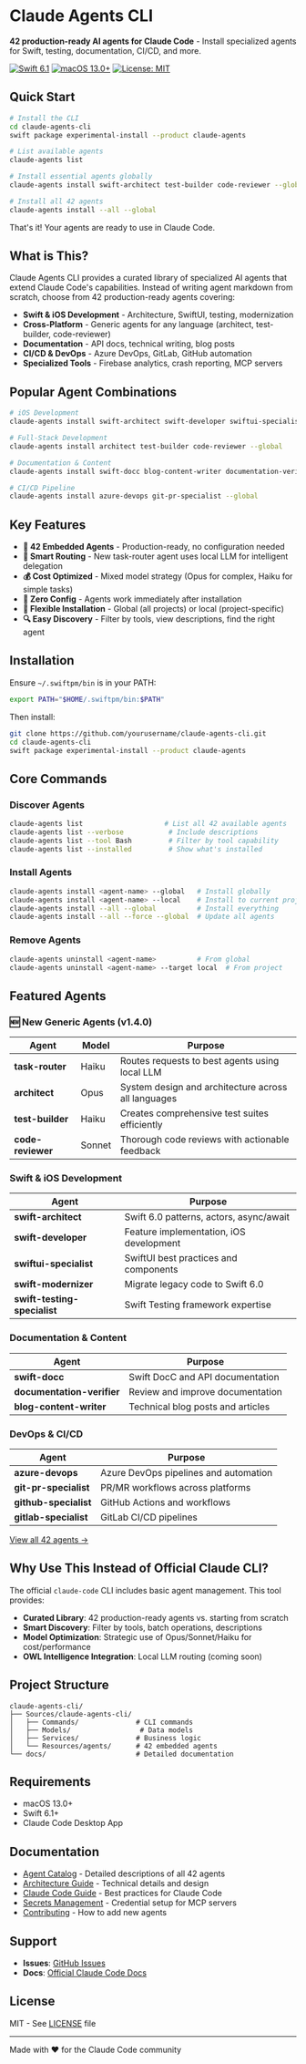 # Claude Agents CLI

**42 production-ready AI agents for Claude Code** - Install specialized agents for Swift, testing, documentation, CI/CD, and more.

[![Swift 6.1](https://img.shields.io/badge/Swift-6.1-orange.svg)](https://swift.org)
[![macOS 13.0+](https://img.shields.io/badge/macOS-13.0+-blue.svg)](https://www.apple.com/macos)
[![License: MIT](https://img.shields.io/badge/License-MIT-yellow.svg)](https://opensource.org/licenses/MIT)

## Quick Start

```bash
# Install the CLI
cd claude-agents-cli
swift package experimental-install --product claude-agents

# List available agents
claude-agents list

# Install essential agents globally
claude-agents install swift-architect test-builder code-reviewer --global

# Install all 42 agents
claude-agents install --all --global
```

That's it! Your agents are ready to use in Claude Code.

## What is This?

Claude Agents CLI provides a curated library of specialized AI agents that extend Claude Code's capabilities. Instead of writing agent markdown from scratch, choose from 42 production-ready agents covering:

- **Swift & iOS Development** - Architecture, SwiftUI, testing, modernization
- **Cross-Platform** - Generic agents for any language (architect, test-builder, code-reviewer)
- **Documentation** - API docs, technical writing, blog posts
- **CI/CD & DevOps** - Azure DevOps, GitLab, GitHub automation
- **Specialized Tools** - Firebase analytics, crash reporting, MCP servers

## Popular Agent Combinations

```bash
# iOS Development
claude-agents install swift-architect swift-developer swiftui-specialist --global

# Full-Stack Development
claude-agents install architect test-builder code-reviewer --global

# Documentation & Content
claude-agents install swift-docc blog-content-writer documentation-verifier --global

# CI/CD Pipeline
claude-agents install azure-devops git-pr-specialist --global
```

## Key Features

- **🚀 42 Embedded Agents** - Production-ready, no configuration needed
- **🧠 Smart Routing** - New task-router agent uses local LLM for intelligent delegation
- **💰 Cost Optimized** - Mixed model strategy (Opus for complex, Haiku for simple tasks)
- **🔧 Zero Config** - Agents work immediately after installation
- **📁 Flexible Installation** - Global (all projects) or local (project-specific)
- **🔍 Easy Discovery** - Filter by tools, view descriptions, find the right agent

## Installation

Ensure `~/.swiftpm/bin` is in your PATH:
```bash
export PATH="$HOME/.swiftpm/bin:$PATH"
```

Then install:
```bash
git clone https://github.com/yourusername/claude-agents-cli.git
cd claude-agents-cli
swift package experimental-install --product claude-agents
```

## Core Commands

### Discover Agents
```bash
claude-agents list                    # List all 42 available agents
claude-agents list --verbose           # Include descriptions
claude-agents list --tool Bash         # Filter by tool capability
claude-agents list --installed         # Show what's installed
```

### Install Agents
```bash
claude-agents install <agent-name> --global   # Install globally
claude-agents install <agent-name> --local    # Install to current project
claude-agents install --all --global          # Install everything
claude-agents install --all --force --global  # Update all agents
```

### Remove Agents
```bash
claude-agents uninstall <agent-name>          # From global
claude-agents uninstall <agent-name> --target local  # From project
```

## Featured Agents

### 🆕 New Generic Agents (v1.4.0)

| Agent | Model | Purpose |
|-------|-------|---------|
| **task-router** | Haiku | Routes requests to best agents using local LLM |
| **architect** | Opus | System design and architecture across all languages |
| **test-builder** | Haiku | Creates comprehensive test suites efficiently |
| **code-reviewer** | Sonnet | Thorough code reviews with actionable feedback |

### Swift & iOS Development

| Agent | Purpose |
|-------|---------|
| **swift-architect** | Swift 6.0 patterns, actors, async/await |
| **swift-developer** | Feature implementation, iOS development |
| **swiftui-specialist** | SwiftUI best practices and components |
| **swift-modernizer** | Migrate legacy code to Swift 6.0 |
| **swift-testing-specialist** | Swift Testing framework expertise |

### Documentation & Content

| Agent | Purpose |
|-------|---------|
| **swift-docc** | Swift DocC and API documentation |
| **documentation-verifier** | Review and improve documentation |
| **blog-content-writer** | Technical blog posts and articles |

### DevOps & CI/CD

| Agent | Purpose |
|-------|---------|
| **azure-devops** | Azure DevOps pipelines and automation |
| **git-pr-specialist** | PR/MR workflows across platforms |
| **github-specialist** | GitHub Actions and workflows |
| **gitlab-specialist** | GitLab CI/CD pipelines |

[View all 42 agents →](docs/AGENTS.md)

## Why Use This Instead of Official Claude CLI?

The official `claude-code` CLI includes basic agent management. This tool provides:

- **Curated Library**: 42 production-ready agents vs. starting from scratch
- **Smart Discovery**: Filter by tools, batch operations, descriptions
- **Model Optimization**: Strategic use of Opus/Sonnet/Haiku for cost/performance
- **OWL Intelligence Integration**: Local LLM routing (coming soon)

## Project Structure

```
claude-agents-cli/
├── Sources/claude-agents-cli/
│   ├── Commands/              # CLI commands
│   ├── Models/                 # Data models
│   ├── Services/              # Business logic
│   └── Resources/agents/      # 42 embedded agents
└── docs/                      # Detailed documentation
```

## Requirements

- macOS 13.0+
- Swift 6.1+
- Claude Code Desktop App

## Documentation

- [Agent Catalog](docs/AGENTS.md) - Detailed descriptions of all 42 agents
- [Architecture Guide](docs/ARCHITECTURE.md) - Technical details and design
- [Claude Code Guide](docs/CLAUDE_CODE_GUIDE.md) - Best practices for Claude Code
- [Secrets Management](docs/SECRETS.md) - Credential setup for MCP servers
- [Contributing](docs/CONTRIBUTING.md) - How to add new agents

## Support

- **Issues**: [GitHub Issues](https://github.com/yourusername/claude-agents-cli/issues)
- **Docs**: [Official Claude Code Docs](https://docs.claude.com/en/docs/claude-code)

## License

MIT - See [LICENSE](LICENSE) file

---

Made with ❤️ for the Claude Code community